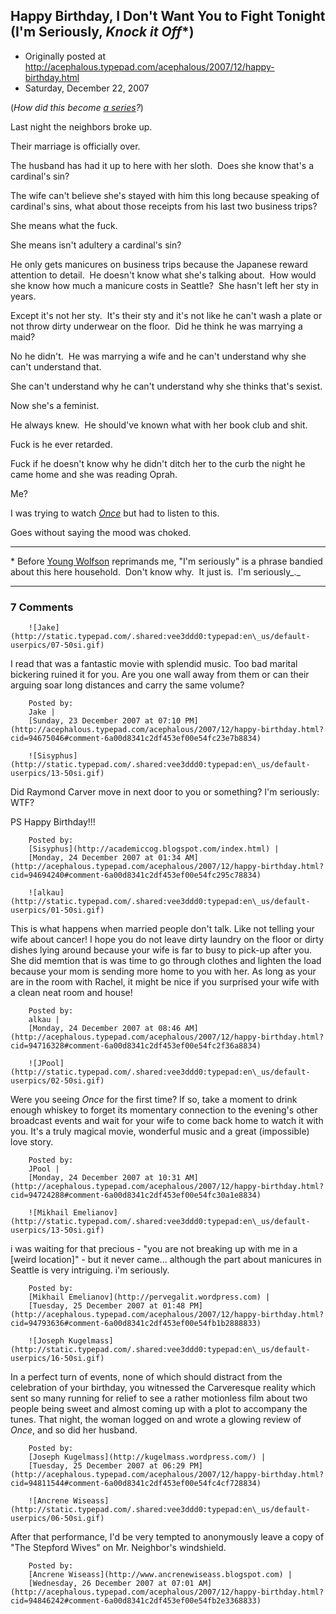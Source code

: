## Happy Birthday, I Don't Want You to Fight Tonight (I'm Seriously, <em>Knock it Off</em>*)

 * Originally posted at http://acephalous.typepad.com/acephalous/2007/12/happy-birthday.html
 * Saturday, December 22, 2007



(_How did this become [a series](http://acephalous.typepad.com/acephalous/2007/07/you-are-not-to-.html)?_)

Last night the neighbors broke up.  

Their marriage is officially over.  

The husband has had it up to here with her sloth.  Does she know that's a cardinal's sin?  

The wife can't believe she's stayed with him this long because speaking of cardinal's sins, what about those receipts from his last two business trips?  

She means what the fuck.  

She means isn't adultery a cardinal's sin?

He only gets manicures on business trips because the Japanese reward attention to detail.  He doesn't know what she's talking about.  How would she know how much a manicure costs in Seattle?  She hasn't left her sty in years.

Except it's not her sty.  It's their sty and it's not like he can't wash a plate or not throw dirty underwear on the floor.  Did he think he was marrying a maid?

No he didn't.  He was marrying a wife and he can't understand why she can't understand that. 

She can't understand why he can't understand why she thinks that's sexist.  

Now she's a feminist.  

He always knew.  He should've known what with her book club and shit.  

Fuck is he ever retarded.  

Fuck if he doesn't know why he didn't ditch her to the curb the night he came home and she was reading Oprah.

Me?  

I was trying to watch _[Once](http://www.amazon.com/exec/obidos/ASIN/B000X1Z0BU/diesekoschmar-20)_ but had to listen to this.  

Goes without saying the mood was choked.

* * *

\* Before [Young Wolfson](http://waste.typepad.com/) reprimands
me, "I'm seriously" is a phrase bandied about this here
household.  Don't know why.  It just is.  I'm seriously_._

		

* * *

### 7 Comments 

		

                
[]()

	

		![Jake](http://static.typepad.com/.shared:vee3ddd0:typepad:en\_us/default-userpics/07-50si.gif)
	

	

		

I read that was a fantastic movie with splendid music. Too bad marital bickering ruined it for you. Are you one wall away from them or can their arguing soar long distances and carry the same volume? 

	

		Posted by:
		Jake |
		[Sunday, 23 December 2007 at 07:10 PM](http://acephalous.typepad.com/acephalous/2007/12/happy-birthday.html?cid=94675046#comment-6a00d8341c2df453ef00e54fc23e7b8834)

[]()

	

		![Sisyphus](http://static.typepad.com/.shared:vee3ddd0:typepad:en\_us/default-userpics/13-50si.gif)
	

	

		

Did Raymond Carver move in next door to you or something? I'm seriously: WTF?

PS Happy Birthday!!!

	

		Posted by:
		[Sisyphus](http://academiccog.blogspot.com/index.html) |
		[Monday, 24 December 2007 at 01:34 AM](http://acephalous.typepad.com/acephalous/2007/12/happy-birthday.html?cid=94694240#comment-6a00d8341c2df453ef00e54fc295c78834)

[]()

	

		![alkau](http://static.typepad.com/.shared:vee3ddd0:typepad:en\_us/default-userpics/01-50si.gif)
	

	

		

This is what happens when married people don't talk.  Like not telling your wife about cancer! I hope you do not leave dirty laundry on the floor or dirty dishes lying around because your wife is far to busy to pick-up after you.  She did memtion that is was time to go through clothes and lighten the load because your mom is sending more home to you with her.  As long as your are in the room with Rachel, it might be nice if you surprised your wife with a clean neat room and house!

	

		Posted by:
		alkau |
		[Monday, 24 December 2007 at 08:46 AM](http://acephalous.typepad.com/acephalous/2007/12/happy-birthday.html?cid=94716328#comment-6a00d8341c2df453ef00e54fc2f36a8834)

[]()

	

		![JPool](http://static.typepad.com/.shared:vee3ddd0:typepad:en\_us/default-userpics/02-50si.gif)
	

	

		

Were you seeing _Once_ for the first time?  If so, take a moment to drink enough whiskey to forget its momentary connection to the evening's other broadcast events and wait for your wife to come back home to watch it with you.  It's a truly magical movie, wonderful music and a great (impossible) love story.

	

		Posted by:
		JPool |
		[Monday, 24 December 2007 at 10:31 AM](http://acephalous.typepad.com/acephalous/2007/12/happy-birthday.html?cid=94724288#comment-6a00d8341c2df453ef00e54fc30a1e8834)

[]()

	

		![Mikhail Emelianov](http://static.typepad.com/.shared:vee3ddd0:typepad:en\_us/default-userpics/13-50si.gif)
	

	

		

i was waiting for that precious - "you are not breaking up with me in a [weird location]" - but it never came... although the part about manicures in Seattle is very intriguing. i'm seriously. 

	

		Posted by:
		[Mikhail Emelianov](http://pervegalit.wordpress.com) |
		[Tuesday, 25 December 2007 at 01:48 PM](http://acephalous.typepad.com/acephalous/2007/12/happy-birthday.html?cid=94793636#comment-6a00d8341c2df453ef00e54fb1b2888833)

[]()

	

		![Joseph Kugelmass](http://static.typepad.com/.shared:vee3ddd0:typepad:en\_us/default-userpics/16-50si.gif)
	

	

		

In a perfect turn of events, none of which should distract from the celebration of your birthday, you witnessed the Carveresque reality which sent so many running for relief to see a rather motionless film about two people being sweet and almost coming up with a plot to accompany the tunes. That night, the woman logged on and wrote a glowing review of _Once_, and so did her husband.

	

		Posted by:
		[Joseph Kugelmass](http://kugelmass.wordpress.com/) |
		[Tuesday, 25 December 2007 at 06:29 PM](http://acephalous.typepad.com/acephalous/2007/12/happy-birthday.html?cid=94811544#comment-6a00d8341c2df453ef00e54fc4cf728834)

[]()

	

		![Ancrene Wiseass](http://static.typepad.com/.shared:vee3ddd0:typepad:en\_us/default-userpics/06-50si.gif)
	

	

		

After that performance, I'd be very tempted to anonymously leave a copy of "The Stepford Wives" on Mr. Neighbor's windshield.

	

		Posted by:
		[Ancrene Wiseass](http://www.ancrenewiseass.blogspot.com) |
		[Wednesday, 26 December 2007 at 07:01 AM](http://acephalous.typepad.com/acephalous/2007/12/happy-birthday.html?cid=94846242#comment-6a00d8341c2df453ef00e54fb2e3368833)

		

        
